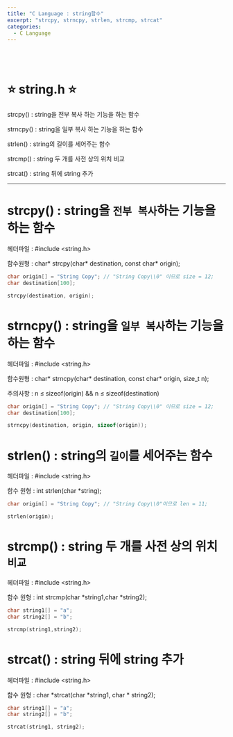 ```yaml
---
title: "C Language : string함수"
excerpt: "strcpy, strncpy, strlen, strcmp, strcat"
categories:
  - C Language
---
```


<br>

<br>

# ⭐ string.h ⭐

strcpy() : string을 전부 복사 하는 기능을 하는 함수

strncpy() : string을 일부 복사 하는 기능을 하는 함수

strlen() : string의 길이를 세어주는 함수

strcmp() : string 두 개를 사전 상의 위치 비교

strcat() : string 뒤에 string 추가

------

# strcpy() : string을 `전부 복사`하는 기능을 하는 함수

헤더파일 : #include <string.h>

함수원형 : char* strcpy(char* destination, const char* origin);

```cpp
char origin[] = "String Copy"; // "String Copy\\0" 이므로 size = 12;
char destination[100];

strcpy(destination, origin);
```

# strncpy() : string을 `일부 복사`하는 기능을 하는 함수

헤더파일 : #include <string.h>

함수원형 : char* strncpy(char* destination, const char* origin, size_t n);

주의사항 : n ≤ sizeof(origin) && n ≤ sizeof(destination)

```cpp
char origin[] = "String Copy"; // "String Copy\\0" 이므로 size = 12;
char destination[100];

strncpy(destination, origin, sizeof(origin));
```

# strlen() : string의 `길이`를 세어주는 함수

헤더파일 : #include  <string.h>

함수 원형 : int strlen(char *string);

```cpp
char origin[] = "String Copy"; // "String Copy\\0"이므로 len = 11;

strlen(origin);
```

# strcmp() : string 두 개를 사전 상의 위치 `비교`

헤더파일 : #include <string.h>

함수 원형 : int strcmp(char *string1,char *string2);

```cpp
char string1[] = "a";
char string2[] = "b";

strcmp(string1,string2);
```

# strcat() : string 뒤에 string 추가

헤더파일 : #include <string.h>

함수 원형 : char *strcat(char *string1, char * string2);

```cpp
char string1[] = "a";
char string2[] = "b";

strcat(string1, string2);
```

<br>

<br>
